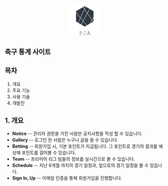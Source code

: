 <p align="center">
    <img src="/image/mainLogo.JPG" width="100px">
</p>

## 축구 통계 사이트

## 목차

1. 개요
2. 주요 기능
3. 사용 기술 
4. 개발진

## 1. 개요

* **Notice** -- 관리자 권한을 가진 사람만 공지사항을 작성 할 수 있습니다.
* **Gallery** -- 로그인 한 사람은 누구나 글을 쓸 수 있습니다.
* **Betting** -- 회원가입 시, 기본 포인트가 지급됩니다. 그 포인트로 경기의 결과를 예상해 포인트를 걸어볼 수 있습니다.
* **Team** -- 프리미어 리그 팀들의 정보를 실시간으로 볼 수 있습니다.
* **Schedule** -- 지난 6개월 까지의 경기 일정과, 앞으로의 경기 일정을 볼 수 있습니다.
* **Sign In, Up** -- 이메일 인증을 통해 회원가입을 진행합니다.

